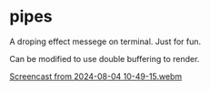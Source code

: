 # pipes
A droping effect messege on terminal.
Just for fun.

Can be modified to use double buffering to render.

[Screencast from 2024-08-04 10-49-15.webm](https://github.com/user-attachments/assets/f8cc7be6-810b-4c4c-9448-4b3533eaf64e)

